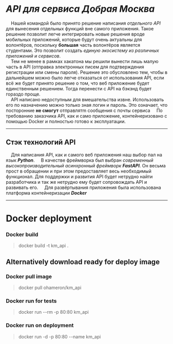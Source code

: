 # ***API для сервиса Добрая Москва***

&nbsp;&nbsp;&nbsp;&nbsp;Нашей командой было принято решение написания *отдельного API* для вынесения отдельных функций вне самого приложения. Такое решение позволит легче интегрировать новые решения вроде мобильных приложений, которые будут очень актуальны для волонтёров, поскольку **большая** часть волонтёров является студентами. Это позволит создать *единую экосистему из различных приложений и сервисов*.  
&nbsp;&nbsp;&nbsp;&nbsp;Тем не менее в рамках хакатона мы решили вынести лишь малую часть в API (отправка электронных писем для подтверждения регистрации или смены пароля). Решение это обусловлено тем, чтобы в дальнейшем можно было легче отказаться от использования API, если всё же будет принято решение о том, что веб приложение будет единственным решением. Тогда перенести с API на бэкэнд будет гораздо проще.  
&nbsp;&nbsp;&nbsp;&nbsp;API написано недоступным для вмешательства извне. Использовать его по назначению можно только зная логин и пароль. Это означает, что посторонние **не смогут** отправлятm сообщения с почты сервиса
&nbsp;&nbsp;&nbsp;&nbsp;По требованию заказчика API, как и само приложение, контейнеризовано c помощью Docker и полностью готово к эксплуатации.

---

## **Стэк технологий API**

&nbsp;&nbsp;&nbsp;&nbsp;Для написания API, как и самого веб приложения наш выбор пал на язык ***Python***.
&nbsp;&nbsp;&nbsp;&nbsp;В качестве фреймворка был выбран *современный высокопроизводительный асинхронный фреймворк* ***FastAPI***. Он весьма прост в обращении и при этом предоставляет весь необходимый функционал. Для поддержки и развития API будет нетрудно найти разработчика и так же нетрудно ему будет сопровождать API и развивать его.
&nbsp;&nbsp;&nbsp;&nbsp;Для развёртывания приложения была использована платформа контейнеризации ***Docker***

---

# **Docker deployment**
### Docker build
> docker build -t km_api .

## Alternatively download ready for deploy image 
### Docker pull image
> docker pull ohameron/km_api

### Docker run for tests
> docker run --rm -p 80:80 km_api

### Docker run on deployment
> docker run -d -p 80:80 --name km_api
